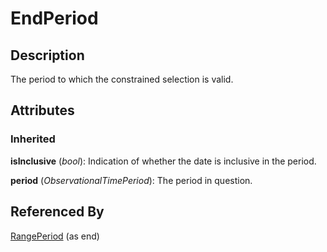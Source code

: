 
# EndPeriod







## Description

The period to which the constrained selection is valid.


## Attributes

### Inherited

**isInclusive** (*bool*): Indication of whether the date is inclusive in the period.

**period** (*ObservationalTimePeriod*): The period in question.





## Referenced By

[RangePeriod](RangePeriod.md) (as end)


